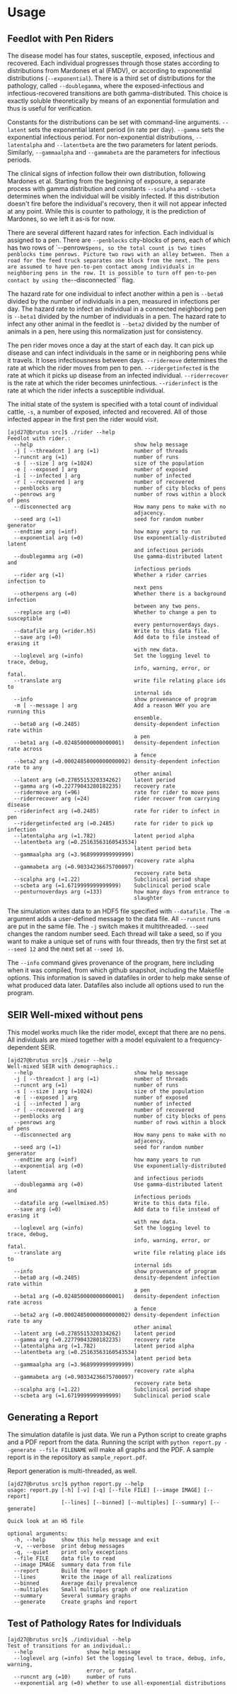 # Usage

## Feedlot with Pen Riders

The disease model has four states, susceptile, exposed, infectious
and recovered. Each individual progresses through those states
according to distributions from Mardones et al (FMDV), or according
to exponential distributions (``--exponential``). There is a third
set of distributions for the pathology, called ``--doublegamma``,
where the exposed-infectious and infectious-recovered transitions
are both gamma-distributed. This choice is exactly soluble
theoretically by means of an exponential formulation and thus is
useful for verification.

Constants for the distributions can be set with command-line arguments.
``--latent`` sets the exponential latent period (in rate per day).
``--gamma`` sets the exponential infectious period. For non-exponential
distributions, ``--latentalpha`` and ``--latentbeta`` are the two
parameters for latent periods. Similarly, ``--gammaalpha`` and
``--gammabeta`` are the parameters for infectious periods.

The clinical signs of infection follow their own distribution,
following Mardones et al. Starting from the beginning of exposure,
a separate process with gamma distribution and constants ``--scalpha``
and ``--scbeta`` determines when the individual will be visibly infected.
If this distribution doesn't fire before the individual's recovery,
then it will not appear infected at any point. While this is counter
to pathology, it is the prediction of Mardones, so we left it as-is for now.

There are several different hazard rates for infection. Each individual
is assigned to a pen. There are ``--penblocks`` city-blocks of pens, each
of which has two rows of `--penrows`` pens, so the total count is
two times penblocks time penrows. Picture two rows with an alley between.
Then a road for the feed truck separates one block from the next.
The pens are assumed to have pen-to-pen
contact among individuals in neighboring pens in the row.
It is possible to turn off pen-to-pen contact by using the
``--disconnected`` flag.

The hazard rate for one individual to infect another within
a pen is ``--beta0`` divided by the number of individuals in
a pen, measured in infections per day. The hazard rate to
infect an individual in a connected neighboring pen
is ``--beta1`` divided by the number of individuals in a pen.
The hazard rate to infect any other animal in the feedlot
is ``--beta2`` divided by the number of animals in a pen,
here using this normalization just for consistency.

The pen rider moves once a day at the start of each day. It
can pick up disease and can infect individuals in the same
or in neighboring pens while it travels. It loses infectiousness
between days. ``--ridermove`` determines the rate at which
the rider moves from pen to pen. ``--ridergetinfected`` is
the rate at which it picks up disease from an infected individual.
``--riderrecover`` is the rate at which the rider becomes
uninfectious. ``--riderinfect`` is the rate at which the
rider infects a susceptible individual.

The initial state of the system is specified with a total
count of individual cattle, ``-s``, a number of exposed,
infected and recovered. All of those infected appear in the
first pen the rider would visit.

```shell
[ajd27@brutus src]$ ./rider --help
Feedlot with rider.:
  --help                                show help message
  -j [ --threadcnt ] arg (=1)           number of threads
  --runcnt arg (=1)                     number of runs
  -s [ --size ] arg (=1024)             size of the population
  -e [ --exposed ] arg                  number of exposed
  -i [ --infected ] arg                 number of infected
  -r [ --recovered ] arg                number of recovered
  --penblocks arg                       number of city blocks of pens
  --penrows arg                         number of rows within a block of pens
  --disconnected arg                    How many pens to make with no 
                                        adjacency.
  --seed arg (=1)                       seed for random number generator
  --endtime arg (=inf)                  how many years to run
  --exponential arg (=0)                Use exponentially-distributed latent 
                                        and infectious periods
  --doublegamma arg (=0)                Use gamma-distributed latent and 
                                        infectious periods
  --rider arg (=1)                      Whether a rider carries infection to 
                                        next pens
  --otherpens arg (=0)                  Whether there is a background infection
                                        between any two pens.
  --replace arg (=0)                    Whether to change a pen to susceptible 
                                        every penturnoverdays days.
  --datafile arg (=rider.h5)            Write to this data file.
  --save arg (=0)                       Add data to file instead of erasing it 
                                        with new data.
  --loglevel arg (=info)                Set the logging level to trace, debug, 
                                        info, warning, error, or fatal.
  --translate arg                       write file relating place ids to 
                                        internal ids
  --info                                show provenance of program
  -m [ --message ] arg                  Add a reason WHY you are running this 
                                        ensemble.
  --beta0 arg (=0.2485)                 density-dependent infection rate within
                                        a pen
  --beta1 arg (=0.024850000000000001)   density-dependent infection rate across
                                        a fence
  --beta2 arg (=0.00024850000000000002) density-dependent infection rate to any
                                        other animal
  --latent arg (=0.2785515320334262)    latent period
  --gamma arg (=0.22779043280182235)    recovery rate
  --ridermove arg (=96)                 rate for rider to move pens
  --riderrecover arg (=24)              rider recover from carrying disease
  --riderinfect arg (=0.2485)           rate for rider to infect in pen
  --ridergetinfected arg (=0.2485)      rate for rider to pick up infection
  --latentalpha arg (=1.782)            latent period alpha
  --latentbeta arg (=0.25163563160543534)
                                        latent period beta
  --gammaalpha arg (=3.9689999999999999)
                                        recovery rate alpha
  --gammabeta arg (=0.90334236675700097)
                                        recovery rate beta
  --scalpha arg (=1.22)                 Subclinical period shape
  --scbeta arg (=1.6719999999999999)    Subclinical period scale
  --penturnoverdays arg (=133)          how many days from entrance to 
                                        slaughter
```

The simulation writes data to an HDF5 file specified with ``--datafile.``
The ``-m`` argument adds a user-defined message to the data file. All
``--runcnt`` runs are put in the same file. The ``-j`` switch makes it
multithreaded. ``--seed`` changes the random number seed. Each thread
will take a seed, so if you want to make a unique set of runs with four
threads, then try the first set at ``--seed 12`` and the next set
at ``--seed 16``.

The ``--info`` command gives provenance of the program, here including
when it was compiled, from which github snapshot, including the Makefile
options. This information is saved in datafiles in order to help make
sense of what produced data later. Datafiles also include all options
used to run the program.


## SEIR Well-mixed without pens

This model works much like the rider model, except that there
are no pens. All individuals are mixed together with a model
equivalent to a frequency-dependent SEIR.

```shell
[ajd27@brutus src]$ ./seir --help
Well-mixed SEIR with demographics.:
  --help                                show help message
  -j [ --threadcnt ] arg (=1)           number of threads
  --runcnt arg (=1)                     number of runs
  -s [ --size ] arg (=1024)             size of the population
  -e [ --exposed ] arg                  number of exposed
  -i [ --infected ] arg                 number of infected
  -r [ --recovered ] arg                number of recovered
  --penblocks arg                       number of city blocks of pens
  --penrows arg                         number of rows within a block of pens
  --disconnected arg                    How many pens to make with no 
                                        adjacency.
  --seed arg (=1)                       seed for random number generator
  --endtime arg (=inf)                  how many years to run
  --exponential arg (=0)                Use exponentially-distributed latent 
                                        and infectious periods
  --doublegamma arg (=0)                Use gamma-distributed latent and 
                                        infectious periods
  --datafile arg (=wellmixed.h5)        Write to this data file.
  --save arg (=0)                       Add data to file instead of erasing it 
                                        with new data.
  --loglevel arg (=info)                Set the logging level to trace, debug, 
                                        info, warning, error, or fatal.
  --translate arg                       write file relating place ids to 
                                        internal ids
  --info                                show provenance of program
  --beta0 arg (=0.2485)                 density-dependent infection rate within
                                        a pen
  --beta1 arg (=0.024850000000000001)   density-dependent infection rate across
                                        a fence
  --beta2 arg (=0.00024850000000000002) density-dependent infection rate to any
                                        other animal
  --latent arg (=0.2785515320334262)    latent period
  --gamma arg (=0.22779043280182235)    recovery rate
  --latentalpha arg (=1.782)            latent period alpha
  --latentbeta arg (=0.25163563160543534)
                                        latent period beta
  --gammaalpha arg (=3.9689999999999999)
                                        recovery rate alpha
  --gammabeta arg (=0.90334236675700097)
                                        recovery rate beta
  --scalpha arg (=1.22)                 Subclinical period shape
  --scbeta arg (=1.6719999999999999)    Subclinical period scale
```

## Generating a Report

The simulation datafile is just data. We run a Python script to
create graphs and a PDF report from the data.
Running the script with ``python report.py --generate --file FILENAME``
will make all graphs and the PDF. A sample report is
in the repository as ``sample_report.pdf``.

Report generation is multi-threaded, as well.

```shell
[ajd27@brutus src]$ python report.py --help
usage: report.py [-h] [-v] [-q] [--file FILE] [--image IMAGE] [--report]
                 [--lines] [--binned] [--multiples] [--summary] [--generate]

Quick look at an H5 file

optional arguments:
  -h, --help     show this help message and exit
  -v, --verbose  print debug messages
  -q, --quiet    print only exceptions
  --file FILE    data file to read
  --image IMAGE  summary data from file
  --report       Build the report
  --lines        Write the image of all realizations
  --binned       Average daily prevalence
  --multiples    Small multiples graph of one realization
  --summary      Several summary graphs
  --generate     Create graphs and report
```

## Test of Pathology Rates for Individuals

```shell
[ajd27@brutus src]$ ./individual --help
Test of transitions for an individual.:
  --help                 show help message
  --loglevel arg (=info) Set the logging level to trace, debug, info, warning, 
                         error, or fatal.
  --runcnt arg (=10)     number of runs
  --exponential arg (=0) whether to use all-exponential distributions
```